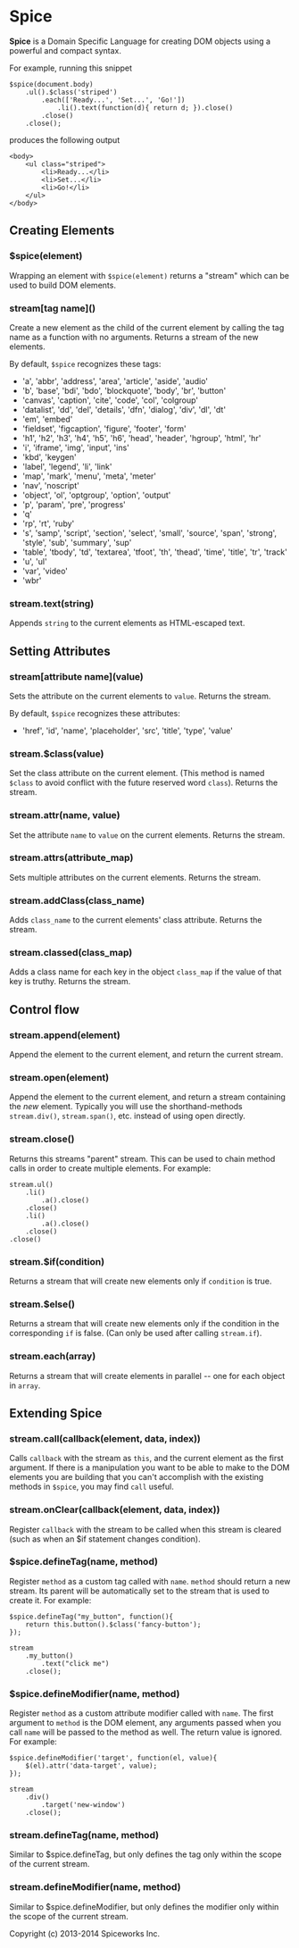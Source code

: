 # Spice

**Spice** is a Domain Specific Language for creating DOM objects using a powerful and compact syntax.

For example, running this snippet

```
$spice(document.body)
	.ul().$class('striped')
		.each(['Ready...', 'Set...', 'Go!'])
			.li().text(function(d){ return d; }).close()
		.close()
	.close();
```

produces the following output

```
<body>
	<ul class="striped">
		<li>Ready...</li>
		<li>Set...</li>
		<li>Go!</li>
	</ul>
</body>
```



## Creating Elements

### $spice(element)
Wrapping an element with ```$spice(element)``` returns a "stream" which can be used to build DOM elements.

### stream\[tag name\]()
Create a new element as the child of the current element by calling the tag name as a function with no arguments.
Returns a stream of the new elements.

By default, ```$spice``` recognizes these tags:

* 'a', 'abbr', 'address', 'area', 'article', 'aside', 'audio'
* 'b', 'base', 'bdi', 'bdo', 'blockquote', 'body', 'br', 'button'
* 'canvas', 'caption', 'cite', 'code', 'col', 'colgroup'
* 'datalist', 'dd', 'del', 'details', 'dfn', 'dialog', 'div', 'dl', 'dt'
* 'em', 'embed'
* 'fieldset', 'figcaption', 'figure', 'footer', 'form'
* 'h1', 'h2', 'h3', 'h4', 'h5', 'h6', 'head', 'header', 'hgroup', 'html', 'hr'
* 'i', 'iframe', 'img', 'input', 'ins'
* 'kbd', 'keygen'
* 'label', 'legend', 'li', 'link'
* 'map', 'mark', 'menu', 'meta', 'meter'
* 'nav', 'noscript'
* 'object', 'ol', 'optgroup', 'option', 'output'
* 'p', 'param', 'pre', 'progress'
* 'q'
* 'rp', 'rt', 'ruby'
* 's', 'samp', 'script', 'section', 'select', 'small', 'source', 'span', 'strong', 'style', 'sub', 'summary', 'sup'
* 'table', 'tbody', 'td', 'textarea', 'tfoot', 'th', 'thead', 'time', 'title', 'tr', 'track'
* 'u', 'ul'
* 'var', 'video'
* 'wbr'

### stream.text(string)
Appends ```string``` to the current elements as HTML-escaped text.



## Setting Attributes

### stream\[attribute name\](value)
Sets the attribute on the current elements to ```value```. Returns the stream.

By default, ```$spice``` recognizes these attributes:
* 'href', 'id', 'name', 'placeholder', 'src', 'title', 'type', 'value'

### stream.$class(value)
Set the class attribute on the current element. (This method is named ```$class``` to avoid conflict with the future reserved word ```class```). Returns the stream.

### stream.attr(name, value)
Set the attribute ```name``` to ```value``` on the current elements. Returns the stream.

### stream.attrs(attribute_map)
Sets multiple attributes on the current elements. Returns the stream.

### stream.addClass(class_name)
Adds ```class_name``` to the current elements' class attribute. Returns the stream.

### stream.classed(class_map)
Adds a class name for each key in the object ```class_map``` if the value of that key is truthy. Returns the stream.



## Control flow

### stream.append(element)
Append the element to the current element, and return the current stream.

### stream.open(element)
Append the element to the current element, and return a stream containing the *new* element.
Typically you will use the shorthand-methods ```stream.div()```, ```stream.span()```, etc. instead of using open directly.

### stream.close()
Returns this streams "parent" stream. This can be used to chain method calls in order to create multiple elements.
For example:
```
stream.ul()
	.li()
		.a().close()
	.close()
	.li()
		.a().close()
	.close()
.close()
```

### stream.$if(condition)
Returns a stream that will create new elements only if ```condition``` is true.

### stream.$else()
Returns a stream that will create new elements only if the condition in the corresponding ```if``` is false. (Can only be used after calling ```stream.if```).

### stream.each(array)
Returns a stream that will create elements in parallel -- one for each object in ```array```.



## Extending Spice

### stream.call(callback(element, data, index))
Calls ```callback``` with the stream as ```this```, and the current element as the first argument.
If there is a manipulation you want to be able to make to the DOM elements you are building that you can't accomplish with the existing methods in ```$spice```, you may find ```call``` useful.

### stream.onClear(callback(element, data, index))
Register ```callback``` with the stream to be called when this stream is cleared (such as when an $if statement changes condition).

### $spice.defineTag(name, method)
Register ```method``` as a custom tag called with ```name```. ```method``` should return a new stream. Its parent will be automatically set to the stream that is used to create it.
For example:
```
$spice.defineTag("my_button", function(){
	return this.button().$class('fancy-button');
});

stream
	.my_button()
		.text("click me")
	.close();
```

### $spice.defineModifier(name, method)
Register ```method``` as a custom attribute modifier called with ```name```. The first argument to ```method``` is the DOM element, any arguments passed when you call ```name``` will be passed to the method as well. The return value is ignored.
For example:
```
$spice.defineModifier('target', function(el, value){
	$(el).attr('data-target', value);
});

stream
	.div()
		.target('new-window')
	.close();
```

### stream.defineTag(name, method)
Similar to $spice.defineTag, but only defines the tag only within the scope of the current stream.

### stream.defineModifier(name, method)
Similar to $spice.defineModifier, but only defines the modifier only within the scope of the current stream.


Copyright (c) 2013-2014 Spiceworks Inc.
